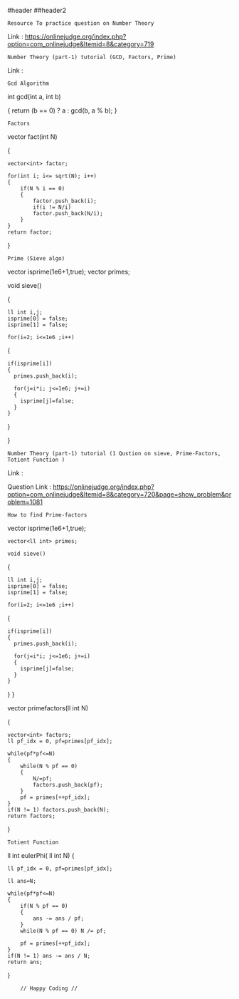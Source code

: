 #header
##header2

    Resource To practice question on Number Theory

Link : https://onlinejudge.org/index.php?option=com_onlinejudge&Itemid=8&category=719

    Number Theory (part-1) tutorial (GCD, Factors, Prime)

Link :  


    Gcd Algorithm

int gcd(int a, int b)

 {
     return (b == 0) ? a : gcd(b, a % b);
 }    
 
    Factors

vector<int> fact(int N)

 {
 
    vector<int> factor;
	
	for(int i; i<= sqrt(N); i++)
	{
		if(N % i == 0)
		{
			factor.push_back(i);
			if(i != N/i)
			factor.push_back(N/i);
		}
	}	
	return factor;
 }     

    Prime (Sieve algo)

vector<bool> isprime(1e6+1,true);
vector<ll int> primes;

   void sieve()
    
 {
 
    ll int i,j;
    isprime[0] = false;
    isprime[1] = false;

    for(i=2; i<=1e6 ;i++)
  {
  
    if(isprime[i])
    {
      primes.push_back(i);

      for(j=i*i; j<=1e6; j+=i)
      {
        isprime[j]=false;
      }
    }
    
  }
  
 } 
   
    Number Theory (part-1) tutorial (1 Qustion on sieve, Prime-Factors, Totient Function )

Link : 

Question Link : https://onlinejudge.org/index.php?option=com_onlinejudge&Itemid=8&category=720&page=show_problem&problem=1081

    How to find Prime-factors    

vector<bool> isprime(1e6+1,true);

    vector<ll int> primes;

    void sieve()
    
 {
 
    ll int i,j;
    isprime[0] = false;
    isprime[1] = false;

    for(i=2; i<=1e6 ;i++)
  {
  
    if(isprime[i])
    {
      primes.push_back(i);

      for(j=i*i; j<=1e6; j+=i)
      {
        isprime[j]=false;
      }
    }
    
  }
}


vector<int> primefactors(ll int N)

 {
 
    vector<int> factors;
    ll pf_idx = 0, pf=primes[pf_idx];

    while(pf*pf<=N)
    {
        while(N % pf == 0)
        {
            N/=pf;
            factors.push_back(pf);
        }
        pf = primes[++pf_idx];
    }
    if(N != 1) factors.push_back(N);
    return factors;
    
}


    Totient Function

ll int eulerPhi( ll int N)
{

    ll pf_idx = 0, pf=primes[pf_idx];
    
    ll ans=N;

    while(pf*pf<=N)
    {
        if(N % pf == 0)
        {
            ans -= ans / pf;
        }
        while(N % pf == 0) N /= pf;

        pf = primes[++pf_idx];
    }
    if(N != 1) ans -= ans / N;
    return ans;
}    








        // Happy Coding //
